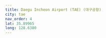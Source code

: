 ```yaml
---
title: Daegu Incheon Airport (TAE) (대구공항)
city: tae
nav_order: 4
lat: 35.89965
long: 128.6380
---
```

